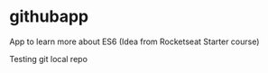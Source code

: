 # githubapp
App to learn more about ES6 (Idea from Rocketseat Starter course)

Testing git local repo
